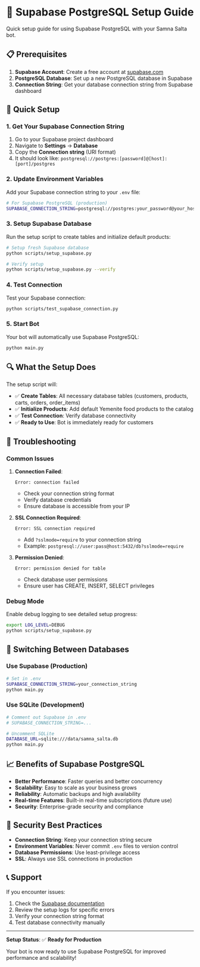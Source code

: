 # 🚀 Supabase PostgreSQL Setup Guide

Quick setup guide for using Supabase PostgreSQL with your Samna Salta bot.

## 📋 Prerequisites

1. **Supabase Account**: Create a free account at [supabase.com](https://supabase.com)
2. **PostgreSQL Database**: Set up a new PostgreSQL database in Supabase
3. **Connection String**: Get your database connection string from Supabase dashboard

## 🔧 Quick Setup

### 1. Get Your Supabase Connection String

1. Go to your Supabase project dashboard
2. Navigate to **Settings** → **Database**
3. Copy the **Connection string** (URI format)
4. It should look like: `postgresql://postgres:[password]@[host]:[port]/postgres`

### 2. Update Environment Variables

Add your Supabase connection string to your `.env` file:

```bash
# For Supabase PostgreSQL (production)
SUPABASE_CONNECTION_STRING=postgresql://postgres:your_password@your_host:5432/postgres
```

### 3. Setup Supabase Database

Run the setup script to create tables and initialize default products:

```bash
# Setup fresh Supabase database
python scripts/setup_supabase.py

# Verify setup
python scripts/setup_supabase.py --verify
```

### 4. Test Connection

Test your Supabase connection:

```bash
python scripts/test_supabase_connection.py
```

### 5. Start Bot

Your bot will automatically use Supabase PostgreSQL:

```bash
python main.py
```

## 🔍 What the Setup Does

The setup script will:

- ✅ **Create Tables**: All necessary database tables (customers, products, carts, orders, order_items)
- ✅ **Initialize Products**: Add default Yemenite food products to the catalog
- ✅ **Test Connection**: Verify database connectivity
- ✅ **Ready to Use**: Bot is immediately ready for customers

## 🚨 Troubleshooting

### Common Issues

1. **Connection Failed**:
   ```
   Error: connection failed
   ```
   - Check your connection string format
   - Verify database credentials
   - Ensure database is accessible from your IP

2. **SSL Connection Required**:
   ```
   Error: SSL connection required
   ```
   - Add `?sslmode=require` to your connection string
   - Example: `postgresql://user:pass@host:5432/db?sslmode=require`

3. **Permission Denied**:
   ```
   Error: permission denied for table
   ```
   - Check database user permissions
   - Ensure user has CREATE, INSERT, SELECT privileges

### Debug Mode

Enable debug logging to see detailed setup progress:

```bash
export LOG_LEVEL=DEBUG
python scripts/setup_supabase.py
```

## 🔄 Switching Between Databases

### Use Supabase (Production)
```bash
# Set in .env
SUPABASE_CONNECTION_STRING=your_connection_string
python main.py
```

### Use SQLite (Development)
```bash
# Comment out Supabase in .env
# SUPABASE_CONNECTION_STRING=...

# Uncomment SQLite
DATABASE_URL=sqlite:///data/samna_salta.db
python main.py
```

## 📈 Benefits of Supabase PostgreSQL

- **Better Performance**: Faster queries and better concurrency
- **Scalability**: Easy to scale as your business grows
- **Reliability**: Automatic backups and high availability
- **Real-time Features**: Built-in real-time subscriptions (future use)
- **Security**: Enterprise-grade security and compliance

## 🔐 Security Best Practices

- **Connection String**: Keep your connection string secure
- **Environment Variables**: Never commit `.env` files to version control
- **Database Permissions**: Use least-privilege access
- **SSL**: Always use SSL connections in production

## 📞 Support

If you encounter issues:

1. Check the [Supabase documentation](https://supabase.com/docs)
2. Review the setup logs for specific errors
3. Verify your connection string format
4. Test database connectivity manually

---

**Setup Status**: ✅ **Ready for Production**

Your bot is now ready to use Supabase PostgreSQL for improved performance and scalability! 